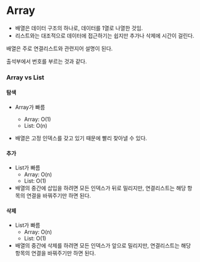 # Array

- 배열은 데이터 구조의 하나로, 데이터를 1열로 나열한 것임.
- 리스트와는 대조적으로 데이터에 접근하기는 쉽지만 추가나 삭제에 시간이 걸린다.

배열은 주로 연결리스트와 관련지어 설명이 된다. 



출석부에서 번호를 부르는 것과 같다.



### Array vs List

#### 탐색

- Array가 빠름
  - Array: O(1)
  - List:  O(n)

- 배열은 고정 인덱스를 갖고 있기 때문에 빨리 찾아낼 수 있다. 



#### 추가

- List가 빠름
  - Array: O(n)
  - List: O(1)
- 배열의 중간에 삽입을 하려면 모든 인덱스가 뒤로 밀리지만, 연결리스트는 해당 항목의 연결을 바꿔주기만 하면 된다.



#### 삭제

- List가 빠름
  - Array: O(n)
  - List: O(1)
- 배열의 중간에 삭제를 하려면 모든 인덱스가 앞으로 밀리지만, 연결리스트는 해당 항목의 연결을 바꿔주기만 하면 된다.